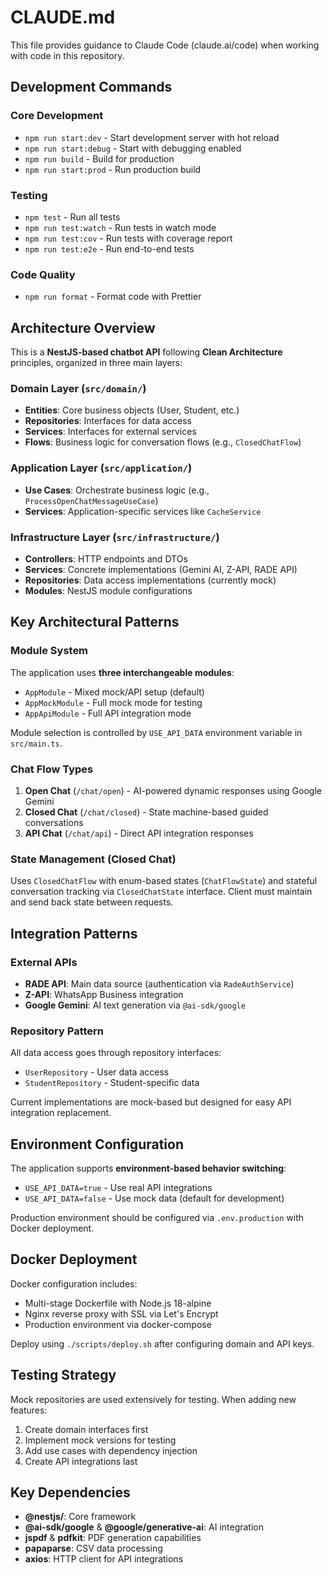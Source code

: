 # CLAUDE.md

This file provides guidance to Claude Code (claude.ai/code) when working with code in this repository.

## Development Commands

### Core Development
- `npm run start:dev` - Start development server with hot reload
- `npm run start:debug` - Start with debugging enabled
- `npm run build` - Build for production
- `npm run start:prod` - Run production build

### Testing
- `npm test` - Run all tests
- `npm run test:watch` - Run tests in watch mode
- `npm run test:cov` - Run tests with coverage report
- `npm run test:e2e` - Run end-to-end tests

### Code Quality
- `npm run format` - Format code with Prettier

## Architecture Overview

This is a **NestJS-based chatbot API** following **Clean Architecture** principles, organized in three main layers:

### Domain Layer (`src/domain/`)
- **Entities**: Core business objects (User, Student, etc.)
- **Repositories**: Interfaces for data access
- **Services**: Interfaces for external services 
- **Flows**: Business logic for conversation flows (e.g., `ClosedChatFlow`)

### Application Layer (`src/application/`)
- **Use Cases**: Orchestrate business logic (e.g., `ProcessOpenChatMessageUseCase`)
- **Services**: Application-specific services like `CacheService`

### Infrastructure Layer (`src/infrastructure/`)
- **Controllers**: HTTP endpoints and DTOs
- **Services**: Concrete implementations (Gemini AI, Z-API, RADE API)
- **Repositories**: Data access implementations (currently mock)
- **Modules**: NestJS module configurations

## Key Architectural Patterns

### Module System
The application uses **three interchangeable modules**:
- `AppModule` - Mixed mock/API setup (default)
- `AppMockModule` - Full mock mode for testing
- `AppApiModule` - Full API integration mode

Module selection is controlled by `USE_API_DATA` environment variable in `src/main.ts`.

### Chat Flow Types
1. **Open Chat** (`/chat/open`) - AI-powered dynamic responses using Google Gemini
2. **Closed Chat** (`/chat/closed`) - State machine-based guided conversations
3. **API Chat** (`/chat/api`) - Direct API integration responses

### State Management (Closed Chat)
Uses `ClosedChatFlow` with enum-based states (`ChatFlowState`) and stateful conversation tracking via `ClosedChatState` interface. Client must maintain and send back state between requests.

## Integration Patterns

### External APIs
- **RADE API**: Main data source (authentication via `RadeAuthService`)
- **Z-API**: WhatsApp Business integration
- **Google Gemini**: AI text generation via `@ai-sdk/google`

### Repository Pattern
All data access goes through repository interfaces:
- `UserRepository` - User data access
- `StudentRepository` - Student-specific data

Current implementations are mock-based but designed for easy API integration replacement.

## Environment Configuration

The application supports **environment-based behavior switching**:
- `USE_API_DATA=true` - Use real API integrations
- `USE_API_DATA=false` - Use mock data (default for development)

Production environment should be configured via `.env.production` with Docker deployment.

## Docker Deployment

Docker configuration includes:
- Multi-stage Dockerfile with Node.js 18-alpine
- Nginx reverse proxy with SSL via Let's Encrypt
- Production environment via docker-compose

Deploy using `./scripts/deploy.sh` after configuring domain and API keys.

## Testing Strategy

Mock repositories are used extensively for testing. When adding new features:
1. Create domain interfaces first
2. Implement mock versions for testing
3. Add use cases with dependency injection
4. Create API integrations last

## Key Dependencies

- **@nestjs/**: Core framework
- **@ai-sdk/google** & **@google/generative-ai**: AI integration
- **jspdf** & **pdfkit**: PDF generation capabilities
- **papaparse**: CSV data processing
- **axios**: HTTP client for API integrations